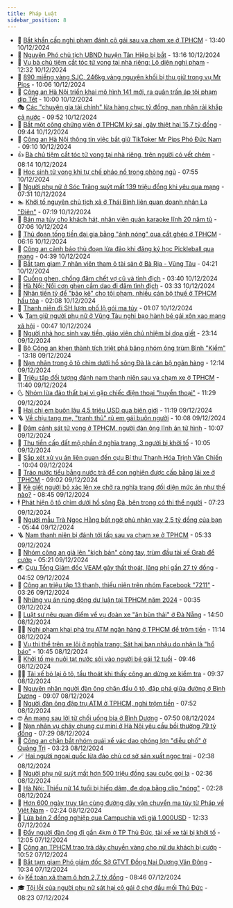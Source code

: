 ```yaml
---
title: Pháp Luật
sidebar_position: 8
---
```


<!-- dantri-phap-luat:START -->
- 🌊 [Bắt khẩn cấp nghi phạm đánh cô gái sau va chạm xe ở TPHCM](https://dantri.com.vn/phap-luat/bat-khan-cap-nghi-pham-danh-co-gai-sau-va-cham-xe-o-tphcm-20241210201827452.htm) - 13:40 10/12/2024
- 🐲 [Nguyên Phó chủ tịch UBND huyện Tân Hiệp bị bắt](https://dantri.com.vn/phap-luat/nguyen-pho-chu-tich-ubnd-huyen-tan-hiep-bi-bat-20241210192452072.htm) - 13:16 10/12/2024
- 🌁 [Vụ bà chủ tiệm cắt tóc tử vong tại nhà riêng: Lộ diện nghi phạm](https://dantri.com.vn/phap-luat/vu-ba-chu-tiem-cat-toc-tu-vong-tai-nha-rieng-lo-dien-nghi-pham-20241210191516118.htm) - 12:32 10/12/2024
- 🎃 [890 miếng vàng SJC, 246kg vàng nguyên khối bị thu giữ trong vụ Mr Pips](https://dantri.com.vn/phap-luat/890-mieng-vang-sjc-246kg-vang-nguyen-khoi-bi-thu-giu-trong-vu-mr-pips-20241210170337903.htm) - 10:06 10/12/2024
- 🦅 [Công an Hà Nội triển khai mô hình 141 mới, ra quân trấn áp tội phạm dịp Tết](https://dantri.com.vn/phap-luat/cong-an-ha-noi-trien-khai-mo-hinh-141-moi-ra-quan-tran-ap-toi-pham-dip-tet-20241210161059694.htm) - 10:00 10/12/2024
- 🎭 [Các &quot;chuyên gia tài chính&quot; lừa hàng chục tỷ đồng, nạn nhân rải khắp cả nước](https://dantri.com.vn/phap-luat/cac-chuyen-gia-tai-chinh-lua-hang-chuc-ty-dong-nan-nhan-rai-khap-ca-nuoc-20241210164522520.htm) - 09:52 10/12/2024
- 🤗 [Bắt một công chứng viên ở TPHCM ký sai, gây thiệt hại 15,7 tỷ đồng](https://dantri.com.vn/phap-luat/bat-mot-cong-chung-vien-o-tphcm-ky-sai-gay-thiet-hai-157-ty-dong-20241210163425332.htm) - 09:44 10/12/2024
- 🚀 [Công an Hà Nội thông tin việc bắt giữ TikToker Mr Pips Phó Đức Nam](https://dantri.com.vn/phap-luat/cong-an-ha-noi-thong-tin-viec-bat-giu-tiktoker-mr-pips-pho-duc-nam-20241210153014875.htm) - 09:10 10/12/2024
- 👍 [Bà chủ tiệm cắt tóc tử vong tại nhà riêng, trên người có vết chém](https://dantri.com.vn/phap-luat/ba-chu-tiem-cat-toc-tu-vong-tai-nha-rieng-tren-nguoi-co-vet-chem-20241210135613592.htm) - 08:14 10/12/2024
- 🧐 [Học sinh tử vong khi tự chế pháo nổ trong phòng ngủ](https://dantri.com.vn/phap-luat/hoc-sinh-tu-vong-khi-tu-che-phao-no-trong-phong-ngu-20241210133419273.htm) - 07:55 10/12/2024
- 🫶 [Người phụ nữ ở Sóc Trăng suýt mất 139 triệu đồng khi yêu qua mạng](https://dantri.com.vn/phap-luat/nguoi-phu-nu-o-soc-trang-suyt-mat-139-trieu-dong-khi-yeu-qua-mang-20241210140344858.htm) - 07:31 10/12/2024
- 🏊 [Khởi tố nguyên chủ tịch xã ở Thái Bình liên quan doanh nhân La &quot;Điên&quot;](https://dantri.com.vn/phap-luat/khoi-to-nguyen-chu-tich-xa-o-thai-binh-lien-quan-doanh-nhan-la-dien-20241210140455842.htm) - 07:19 10/12/2024
- 🌋 [Bán ma túy cho khách hát, nhân viên quán karaoke lĩnh 20 năm tù](https://dantri.com.vn/phap-luat/ban-ma-tuy-cho-khach-hat-nhan-vien-quan-karaoke-linh-20-nam-tu-20241210134744780.htm) - 07:06 10/12/2024
- 👹 [Thủ đoạn tống tiền đại gia bằng &quot;ảnh nóng&quot; qua cắt ghép ở TPHCM](https://dantri.com.vn/phap-luat/thu-doan-tong-tien-dai-gia-bang-anh-nong-qua-cat-ghep-o-tphcm-20241210123401053.htm) - 06:16 10/12/2024
- 🫣 [Công an cảnh báo thủ đoạn lừa đảo khi đăng ký học Pickleball qua mạng](https://dantri.com.vn/phap-luat/cong-an-canh-bao-thu-doan-lua-dao-khi-dang-ky-hoc-pickleball-qua-mang-20241210111959700.htm) - 04:39 10/12/2024
- 🎃 [Bắt tạm giam 7 nhân viên tham ô tài sản ở Bà Rịa - Vũng Tàu](https://dantri.com.vn/phap-luat/bat-tam-giam-7-nhan-vien-tham-o-tai-san-o-ba-ria-vung-tau-20241210105128422.htm) - 04:21 10/12/2024
- 🌝 [Cuồng ghen, chồng đâm chết vợ cũ và tình địch](https://dantri.com.vn/phap-luat/cuong-ghen-chong-dam-chet-vo-cu-va-tinh-dich-20241210082745246.htm) - 03:40 10/12/2024
- 🚀 [Hà Nội: Nổi cơn ghen cầm dao đi đâm tình địch](https://dantri.com.vn/phap-luat/ha-noi-noi-con-ghen-cam-dao-di-dam-tinh-dich-20241210102507072.htm) - 03:33 10/12/2024
- 🥷 [Nhận tiền tỷ để &quot;bảo kê&quot; cho tội phạm, nhiều cán bộ thuế ở TPHCM hầu tòa](https://dantri.com.vn/phap-luat/nhan-tien-ty-de-bao-ke-cho-toi-pham-nhieu-can-bo-thue-o-tphcm-hau-toa-20241210084544813.htm) - 02:08 10/12/2024
- 👺 [Thanh niên đi SH lượn phố lộ gói ma túy](https://dantri.com.vn/phap-luat/thanh-nien-di-sh-luon-pho-lo-goi-ma-tuy-20241210080241383.htm) - 01:07 10/12/2024
- 🪜 [Tạm giữ người phụ nữ ở Vũng Tàu nghi bạo hành bé gái xôn xao mạng xã hội](https://dantri.com.vn/phap-luat/tam-giu-nguoi-phu-nu-o-vung-tau-nghi-bao-hanh-be-gai-xon-xao-mang-xa-hoi-20241210070910828.htm) - 00:47 10/12/2024
- 🦄 [Người nhà học sinh vay tiền, giáo viên chủ nhiệm bị dọa giết](https://dantri.com.vn/phap-luat/nguoi-nha-hoc-sinh-vay-tien-giao-vien-chu-nhiem-bi-doa-giet-20241209101433846.htm) - 23:14 09/12/2024
- 🦍 [Bộ Công an khen thành tích triệt phá băng nhóm ông trùm Bình &quot;Kiểm&quot;](https://dantri.com.vn/phap-luat/bo-cong-an-khen-thanh-tich-triet-pha-bang-nhom-ong-trum-binh-kiem-20241209195746432.htm) - 13:18 09/12/2024
- 🌁 [Nạn nhân trong ô tô chìm dưới hồ sông Đà là cán bộ ngân hàng](https://dantri.com.vn/phap-luat/nan-nhan-trong-o-to-chim-duoi-ho-song-da-la-can-bo-ngan-hang-20241209185918449.htm) - 12:14 09/12/2024
- 💯 [Triệu tập đối tượng đánh nam thanh niên sau va chạm xe ở TPHCM](https://dantri.com.vn/phap-luat/trieu-tap-doi-tuong-danh-nam-thanh-nien-sau-va-cham-xe-o-tphcm-20241209181113019.htm) - 11:40 09/12/2024
- 🌜 [Nhóm lừa đảo thất bại vì gặp chiếc điện thoại &quot;huyền thoại&quot;](https://dantri.com.vn/phap-luat/nhom-lua-dao-that-bai-vi-gap-chiec-dien-thoai-huyen-thoai-20241209172928184.htm) - 11:29 09/12/2024
- 👹 [Hai chị em buôn lậu 4,5 triệu USD qua biên giới](https://dantri.com.vn/phap-luat/hai-chi-em-buon-lau-45-trieu-usd-qua-bien-gioi-20241209170424090.htm) - 11:19 09/12/2024
- 🪜 [Về chịu tang mẹ, &quot;tranh thủ&quot; rủ em gái buôn người](https://dantri.com.vn/phap-luat/ve-chiu-tang-me-tranh-thu-ru-em-gai-buon-nguoi-20241209164401652.htm) - 10:08 09/12/2024
- 🦩 [Đâm cảnh sát tử vong ở TPHCM, người đàn ông lĩnh án tử hình](https://dantri.com.vn/phap-luat/dam-canh-sat-tu-vong-o-tphcm-nguoi-dan-ong-linh-an-tu-hinh-20241209151320921.htm) - 10:07 09/12/2024
- 💂 [Thu tiền cấp đất mộ phần ở nghĩa trang, 3 người bị khởi tố](https://dantri.com.vn/phap-luat/thu-tien-cap-dat-mo-phan-o-nghia-trang-3-nguoi-bi-khoi-to-20241209154212373.htm) - 10:05 09/12/2024
- 💃 [Sắp xét xử vụ án liên quan đến cựu Bí thư Thanh Hóa Trịnh Văn Chiến](https://dantri.com.vn/phap-luat/sap-xet-xu-vu-an-lien-quan-den-cuu-bi-thu-thanh-hoa-trinh-van-chien-20241209163708328.htm) - 10:04 09/12/2024
- 🧐 [Tráo nước tiểu bằng nước trà để con nghiện được cấp bằng lái xe ở TPHCM](https://dantri.com.vn/phap-luat/trao-nuoc-tieu-bang-nuoc-tra-de-con-nghien-duoc-cap-bang-lai-xe-o-tphcm-20241209152351206.htm) - 09:02 09/12/2024
- 🤗 [Kẻ giết người bỏ xác lên xe chở ra nghĩa trang đối diện mức án như thế nào?](https://dantri.com.vn/phap-luat/ke-giet-nguoi-bo-xac-len-xe-cho-ra-nghia-trang-doi-dien-muc-an-nhu-the-nao-20241209144354768.htm) - 08:45 09/12/2024
- 🕴 [Phát hiện ô tô chìm dưới hồ sông Đà, bên trong có thi thể người](https://dantri.com.vn/phap-luat/phat-hien-o-to-chim-duoi-ho-song-da-ben-trong-co-thi-the-nguoi-20241209140233058.htm) - 07:23 09/12/2024
- 🐎 [Người mẫu Trà Ngọc Hằng bất ngờ phủ nhận vay 2,5 tỷ đồng của bạn](https://dantri.com.vn/phap-luat/nguoi-mau-tra-ngoc-hang-bat-ngo-phu-nhan-vay-25-ty-dong-cua-ban-20241209123612584.htm) - 05:44 09/12/2024
- 🪜 [Nam thanh niên bị đánh tới tấp sau va chạm xe ở TPHCM](https://dantri.com.vn/phap-luat/nam-thanh-nien-bi-danh-toi-tap-sau-va-cham-xe-o-tphcm-20241209122339196.htm) - 05:33 09/12/2024
- 🤭 [Nhóm công an giả lên &quot;kịch bản&quot; còng tay, trùm đầu tài xế Grab để cướp](https://dantri.com.vn/phap-luat/nhom-cong-an-gia-len-kich-ban-cong-tay-trum-dau-tai-xe-grab-de-cuop-20241209114332709.htm) - 05:21 09/12/2024
- 🌏 [Cựu Tổng Giám đốc VEAM gây thất thoát, lãng phí gần 27 tỷ đồng](https://dantri.com.vn/phap-luat/cuu-tong-giam-doc-veam-gay-that-thoat-lang-phi-gan-27-ty-dong-20241209113916556.htm) - 04:52 09/12/2024
- 🎃 [Công an triệu tập 13 thanh, thiếu niên trên nhóm Facebook &quot;7211&quot;](https://dantri.com.vn/phap-luat/cong-an-trieu-tap-13-thanh-thieu-nien-tren-nhom-facebook-7211-20241209090357880.htm) - 03:26 09/12/2024
- 🗽 [Những vụ án rúng động dư luận tại TPHCM năm 2024](https://dantri.com.vn/phap-luat/nhung-vu-an-rung-dong-du-luan-tai-tphcm-nam-2024-20241208120422638.htm) - 00:35 09/12/2024
- 🌁 [Luật sư nêu quan điểm về vụ đoàn xe &quot;ăn bùn thải&quot; ở Đà Nẵng](https://dantri.com.vn/phap-luat/luat-su-neu-quan-diem-ve-vu-doan-xe-an-bun-thai-o-da-nang-20241208204413645.htm) - 14:50 08/12/2024
- 🧑‍💻 [Nghi phạm khai phá trụ ATM ngân hàng ở TPHCM để trộm tiền](https://dantri.com.vn/phap-luat/nghi-pham-khai-pha-tru-atm-ngan-hang-o-tphcm-de-trom-tien-20241208180548252.htm) - 11:14 08/12/2024
- 🌮 [Vụ thi thể trên xe lôi ở nghĩa trang: Sát hại bạn nhậu do nhận là &quot;hổ báo&quot;](https://dantri.com.vn/phap-luat/vu-thi-the-tren-xe-loi-o-nghia-trang-sat-hai-ban-nhau-do-nhan-la-ho-bao-20241208164012094.htm) - 10:45 08/12/2024
- 🤗 [Khởi tố mẹ nuôi tạt nước sôi vào người bé gái 12 tuổi](https://dantri.com.vn/phap-luat/khoi-to-me-nuoi-tat-nuoc-soi-vao-nguoi-be-gai-12-tuoi-20241208154357269.htm) - 09:46 08/12/2024
- 👨‍🏫 [Tài xế bỏ lại ô tô, tẩu thoát khi thấy công an dừng xe kiểm tra](https://dantri.com.vn/phap-luat/tai-xe-bo-lai-o-to-tau-thoat-khi-thay-cong-an-dung-xe-kiem-tra-20241208153811235.htm) - 09:37 08/12/2024
- 🎉 [Nguyên nhân người đàn ông chặn đầu ô tô, đập phá giữa đường ở Bình Dương](https://dantri.com.vn/phap-luat/nguyen-nhan-nguoi-dan-ong-chan-dau-o-to-dap-pha-giua-duong-o-binh-duong-20241208154448368.htm) - 09:07 08/12/2024
- 🤗 [Người đàn ông đập trụ ATM ở TPHCM, nghi trộm tiền](https://dantri.com.vn/phap-luat/nguoi-dan-ong-dap-tru-atm-o-tphcm-nghi-trom-tien-20241208140512640.htm) - 07:52 08/12/2024
- 🤓 [Án mạng sau lời từ chối uống bia ở Bình Dương](https://dantri.com.vn/phap-luat/an-mang-sau-loi-tu-choi-uong-bia-o-binh-duong-20241208140527782.htm) - 07:50 08/12/2024
- 👹 [Nạn nhân vụ cháy chung cư mini ở Hà Nội yêu cầu bồi thường 79 tỷ đồng](https://dantri.com.vn/phap-luat/nan-nhan-vu-chay-chung-cu-mini-o-ha-noi-yeu-cau-boi-thuong-79-ty-dong-20241208142355785.htm) - 07:29 08/12/2024
- 🐘 [Công an chặn bắt nhóm quái xế vác dao phóng lợn &quot;diễu phố&quot; ở Quảng Trị](https://dantri.com.vn/phap-luat/cong-an-chan-bat-nhom-quai-xe-vac-dao-phong-lon-dieu-pho-o-quang-tri-20241208095859525.htm) - 03:23 08/12/2024
- 🪄 [Hai người ngoại quốc lừa đảo chủ cơ sở sản xuất ngọc trai](https://dantri.com.vn/phap-luat/hai-nguoi-ngoai-quoc-lua-dao-chu-co-so-san-xuat-ngoc-trai-20241208093046716.htm) - 02:38 08/12/2024
- 💄 [Người phụ nữ suýt mất hơn 500 triệu đồng sau cuộc gọi lạ](https://dantri.com.vn/phap-luat/nguoi-phu-nu-suyt-mat-hon-500-trieu-dong-sau-cuoc-goi-la-20241208090559480.htm) - 02:36 08/12/2024
- 🐎 [Hà Nội: Thiếu nữ 14 tuổi bị hiếp dâm, đe dọa bằng clip &quot;nóng&quot;](https://dantri.com.vn/phap-luat/ha-noi-thieu-nu-14-tuoi-bi-hiep-dam-de-doa-bang-clip-nong-20241208092054800.htm) - 02:28 08/12/2024
- 💯 [Hơn 600 ngày truy tận cùng đường dây vận chuyển ma túy từ Pháp về Việt Nam](https://dantri.com.vn/phap-luat/hon-600-ngay-truy-tan-cung-duong-day-van-chuyen-ma-tuy-tu-phap-ve-viet-nam-20241208085209143.htm) - 02:24 08/12/2024
- 💯 [Lừa bán 2 đồng nghiệp qua Campuchia với giá 1.000USD](https://dantri.com.vn/phap-luat/lua-ban-2-dong-nghiep-qua-campuchia-voi-gia-1000usd-20241207174712616.htm) - 12:33 07/12/2024
- 🌈 [Đẩy người đàn ông đi gần 4km ở TP Thủ Đức, tài xế xe tải bị khởi tố](https://dantri.com.vn/phap-luat/day-nguoi-dan-ong-di-gan-4km-o-tp-thu-duc-tai-xe-xe-tai-bi-khoi-to-20241207170601889.htm) - 12:05 07/12/2024
- 🧠 [Công an TPHCM trao trả dây chuyền vàng cho nữ du khách bị cướp](https://dantri.com.vn/phap-luat/cong-an-tphcm-trao-tra-day-chuyen-vang-cho-nu-du-khach-bi-cuop-20241207172709299.htm) - 10:52 07/12/2024
- 🌈 [Bắt tạm giam Phó giám đốc Sở GTVT Đồng Nai Dương Văn Đông](https://dantri.com.vn/phap-luat/bat-tam-giam-pho-giam-doc-so-gtvt-dong-nai-duong-van-dong-20241207164619761.htm) - 10:34 07/12/2024
- 👍 [Kế toán xã tham ô hơn 2,7 tỷ đồng](https://dantri.com.vn/phap-luat/ke-toan-xa-tham-o-hon-27-ty-dong-20241207153407988.htm) - 08:46 07/12/2024
- 🎓 [Tội lỗi của người phụ nữ sát hại cô gái ở chợ đầu mối Thủ Đức](https://dantri.com.vn/phap-luat/toi-loi-cua-nguoi-phu-nu-sat-hai-co-gai-o-cho-dau-moi-thu-duc-20241207131759135.htm) - 08:23 07/12/2024<!-- dantri-phap-luat:END -->
